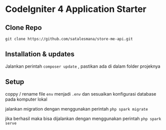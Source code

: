 # CodeIgniter 4 Application Starter

## Clone Repo
  `git clone https://github.com/satalesmana/store-me-api.git`

## Installation & updates
  Jalankan perintah  `composer update` , pastikan ada di dalam folder projeknya


## Setup

coppy / rename file `env` menjadi `.env` dan sesuaikan konfigurasi database pada komputer lokal

jalankan migration dengan menggunakan perintah 
  `php spark migrate`

jika berhasil maka bisa dijalankan dengan menggunakan perintah 
  `php spark serve `
